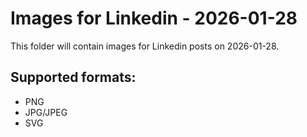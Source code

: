 # Images for Linkedin - 2026-01-28

This folder will contain images for Linkedin posts on 2026-01-28.

## Supported formats:
- PNG
- JPG/JPEG
- SVG
